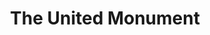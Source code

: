 ---
pid: ws64
title: The United Monument
location_transcription: City Hall/ Penns Landing/ 36th Street Station
coordinates: "[-75.163916118107, 39.952954612177]"
zipcode: '19083'
gen_neighborhood: 
neighborhood: 
outside_phl: 'Havertown PA '
age: '18'
age_range: 13-19
instagram: 
image_file_name: ws_64.jpg
proposal_transcription: |-
  I feel during a time where many different factors are dividing our nation, that a monument bringing unity to the city would be amazing to see. This should be something that makes everyone feel included and part of a more unified time in history. I think a monument that resembles puzzle pieces coming together that could signify that. Philadelphia and America would not be where it is today without strong ideas of unity and we need to get back to roots and morals designed for supporting one another regardless of race, sex, sexual orientation, economic status, etc.
  (sorry, I got lazy drawing the puzzle pieces)
  (plus Philly is on the rise and building and exploding as a city)...building blocks idea?
  (Anyways...we can use a word like UNITY or TOGETHER or any other word that draws attention to supporting one another)
topic: Inclusivity,Unity
topic_summary: 0, 0
type: Other No Form
keywords_other: unity, together
credit: Triston Angelucci
image_labels: 
twitter: 
facebook: 
permalink: "/monuments/ws64/"
layout: item-page
---